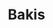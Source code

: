 ---
title: "Bakis"

categories: ['']

tags: ['Bakis']

arwords: 'باكيس'

arexps: []

enwords: ['Bakis']

enexps: []

arlexicons: 'ب'

enlexicons: 'B'

authors: ['Ruqayya Roshdy']

translators: ['']

citations: 'تطبيقات الذكاء الاصطناعي في خدمة اللغة العربية'

sources: 'مركز الملك عبدالله بن عبدالعزيز الدولي لخدمة اللغة العربية'

word: "true"

slug: ""
---